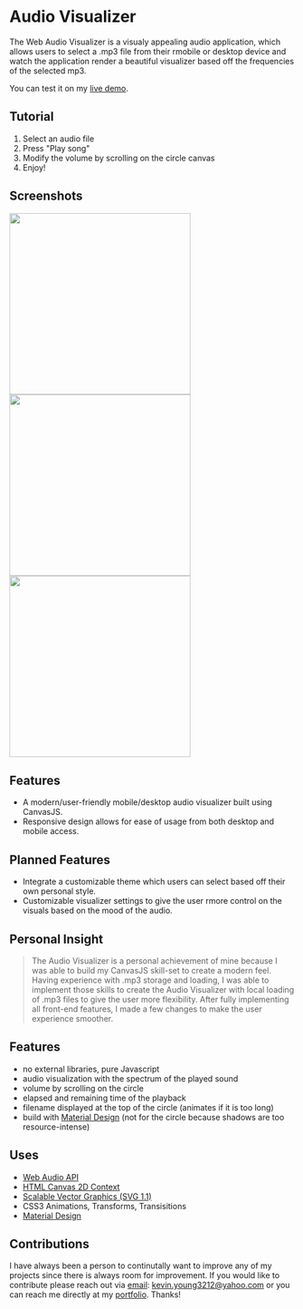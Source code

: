 # Audio Visualizer
The Web Audio Visualizer is a visualy appealing audio application, which allows users to select a .mp3 file from their rmobile or desktop device and watch the application render a beautiful visualizer based off the frequencies of the selected mp3. 

You can test it on my [live demo].


## Tutorial

1. Select an audio file
2. Press "Play song"
3. Modify the volume by scrolling on the circle canvas
4. Enjoy!


## Screenshots
<img src="https://github.com/KYoung3212/portfolio/blob/master/img/slides/audiovisualizer-1.jpg" width="320">
<img src="https://github.com/KYoung3212/portfolio/blob/master/img/slides/audiovisualizer-2.jpg" width="320">
<img src="https://github.com/KYoung3212/portfolio/blob/master/img/slides/audiovisualizer-0.jpg" width="320">


## Features

  - A modern/user-friendly mobile/desktop audio visualizer built using CanvasJS.
  - Responsive design allows for ease of usage from both desktop and mobile access.

## Planned Features
  - Integrate a customizable theme which users can select based off their own personal style.
  - Customizable visualizer settings to give the user rmore control on the visuals based on the mood of the audio.

## Personal Insight
> The Audio Visualizer is a personal achievement of mine because I was able to build my CanvasJS skill-set to create a modern feel. 
> Having experience with .mp3 storage and loading, I was able to implement those skills to create the Audio Visualizer with local loading of .mp3 files to give the user more flexibility.
> After fully implementing all front-end features, I made a few changes to make the user experience smoother. 

## Features

* no external libraries, pure Javascript
* audio visualization with the spectrum of the played sound
* volume by scrolling on the circle
* elapsed and remaining time of the playback
* filename displayed at the top of the circle (animates if it is too long)
* build with [Material Design](https://www.google.com/design/spec/material-design/introduction.html) (not for the circle because shadows are too resource-intense)

## Uses

* [Web Audio API](http://www.w3.org/TR/webaudio/)
* [HTML Canvas 2D Context](http://www.w3.org/TR/2dcontext/)
* [Scalable Vector Graphics (SVG 1.1)](http://www.w3.org/TR/SVG11/)
* CSS3 Animations, Transforms, Transisitions
* [Material Design](https://www.google.com/design/spec/material-design/introduction.html)


## Contributions
I have always been a person to continutally want to improve any of my projects since there is always room for improvement.  If you would like to contribute please reach out via [email]: kevin.young3212@yahoo.com or you can reach me directly at my [portfolio]. Thanks!

   [live demo]: <kevin-young.us/audio-visualizer>
   [email]: <http://kevin.young3212@gmail.com>
   [portfolio]: <https://kevin-young.us>



